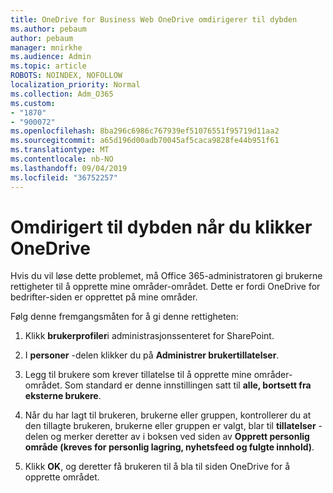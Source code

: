 ```yaml
---
title: OneDrive for Business Web OneDrive omdirigerer til dybden
ms.author: pebaum
author: pebaum
manager: mnirkhe
ms.audience: Admin
ms.topic: article
ROBOTS: NOINDEX, NOFOLLOW
localization_priority: Normal
ms.collection: Adm_O365
ms.custom:
- "1870"
- "900072"
ms.openlocfilehash: 8ba296c6986c767939ef51076551f95719d11aa2
ms.sourcegitcommit: a65d196d00adb70045af5caca9828fe44b951f61
ms.translationtype: MT
ms.contentlocale: nb-NO
ms.lasthandoff: 09/04/2019
ms.locfileid: "36752257"
---
```

# <a name="redirected-to-delve-after-you-click-onedrive"></a>Omdirigert til dybden når du klikker OneDrive

Hvis du vil løse dette problemet, må Office 365-administratoren gi brukerne rettigheter til å opprette mine områder-området. Dette er fordi OneDrive for bedrifter-siden er opprettet på mine områder.

Følg denne fremgangsmåten for å gi denne rettigheten:

1. Klikk **brukerprofiler**i administrasjonssenteret for SharePoint.

2. I **personer** -delen klikker du på **Administrer brukertillatelser**.

3. Legg til brukere som krever tillatelse til å opprette mine områder-området. Som standard er denne innstillingen satt til **alle, bortsett fra eksterne brukere**.

4. Når du har lagt til brukeren, brukerne eller gruppen, kontrollerer du at den tillagte brukeren, brukerne eller gruppen er valgt, blar til **tillatelser** -delen og merker deretter av i boksen ved siden av **Opprett personlig område (kreves for personlig lagring, nyhetsfeed og fulgte innhold)**.

5. Klikk **OK**, og deretter få brukeren til å bla til siden OneDrive for å opprette området.
